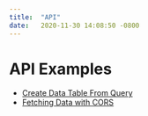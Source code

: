 ```yaml
---
title:  "API"
date:   2020-11-30 14:08:50 -0800
---
```


# API Examples
* [Create Data Table From Query](https://github.com/llooker/data_application_reference_implementation/blob/main/frontend/src/components/ApiDataBackend/APIData.js)
* [Fetching Data with CORS](https://github.com/llooker/data_application_reference_implementation/blob/main/frontend/src/components/CorsExample/CorsExampleComp.js)